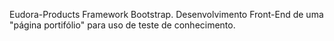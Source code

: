 Eudora-Products
Framework Bootstrap.
Desenvolvimento Front-End de uma "página portifólio" para uso de teste de conhecimento.
